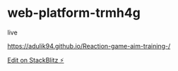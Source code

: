 # web-platform-trmh4g

live 

https://adulik94.github.io/Reaction-game-aim-training-/

[Edit on StackBlitz ⚡️](https://stackblitz.com/edit/web-platform-trmh4g)
